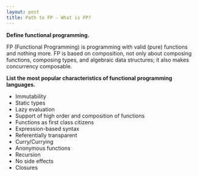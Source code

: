 ```yaml
---
layout: post
title: Path to FP - What is FP?
---
```


**Define functional programming.**

FP (Functional Programming) is programming with valid (pure) functions and nothing more. FP is based on composition, not only about composing functions, composing types, and algebraic data structures; it also makes concurrency composable.

**List the most popular characteristics of functional programming languages.**

- Immutability
- Static types
- Lazy evaluation
- Support of high order and composition of functions
- Functions as first class citizens
- Expression-based syntax
- Referentially transparent
- Curry/Currying
- Anonymous functions
- Recursion
- No side effects
- Closures